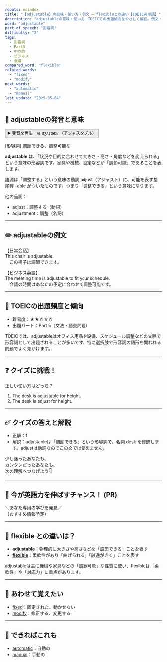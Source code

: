 ```yaml
---
robots: noindex
title: "【adjustable】の意味・使い方・例文 ― flexibleとの違い【TOEIC英単語】"
description: "adjustableの意味・使い方・TOEICでの出題傾向をやさしく解説。例文・クイズ付きでflexibleとの違いもわかりやすく学べます。"
word: "adjustable"
part_of_speech: "形容詞"
difficulty: "2"
tags:
  - 形容詞
  - Part5
  - 中立的
  - ビジネス
  - 会議
compared_word: "flexible"
related_words:
  - "fixed"
  - "modify"
next_words:
  - "automatic"
  - "manual"
last_update: "2025-05-04"
---
```


## 🔰 adjustableの発音と意味

<button class="play-audio" onclick="playTTS('adjustable')">
  <span class="play-audio-main">
    ▶️ 発音を再生　/əˈdʒʌstəbl/
  </span>
  <span class="play-audio-sub">
    （アジャスタブル）
  </span>
</button>

[形容詞] 調節できる、調整可能な

**adjustable** は、「状況や目的に合わせて大きさ・高さ・角度などを変えられる」という意味の形容詞です。家具や機械、設定などが「調節可能」であることを表します。

語源は「調整する」という意味の動詞 adjust（アジャスト）に、可能を表す接尾辞 -able がついたものです。つまり「調整できる」という意味になります。

他の品詞：  
- adjust：調整する（動詞）
- adjustment：調整（名詞）

---

## ✏️ adjustableの例文

【日常会話】  
This chair is adjustable.  
　この椅子は調節できます。

【ビジネス英語】  
The meeting time is adjustable to fit your schedule.  
　会議の時間はあなたの予定に合わせて調整可能です。

---

## 🎯 TOEICの出題頻度と傾向

- 難易度：★★☆☆☆
- 出題パート：Part 5（文法・語彙問題）

TOEICでは、adjustableはオフィス用品や設備、スケジュール調整などの文脈で形容詞として出題されることが多いです。特に選択肢で形容詞の語形を問われる問題でよく見かけます。

---

## ❓ クイズに挑戦！

正しい使い方はどっち？

1. The desk is adjustable for height.  
2. The desk is adjust for height.

---

## ✅ クイズの答えと解説

- 正解：**1**
- 解説：adjustableは「調節できる」という形容詞で、名詞 desk を修飾します。adjustは動詞なのでこの文では使えません。

少し迷ったあなたも、  
カンタンだったあなたも、  
次の理解へつなげよう👇️

---

## 🚀 今が英語力を伸ばすチャンス！ (PR)

<div class="info-center">
＼あなた専用の学びを発見／<br>  
（おすすめ情報予定）
</div>

---

## 🤔  flexible との違いは？

- **adjustable**：物理的に大きさや高さなどを「調節できる」ことを表す
- **[flexible](/flexible)**：柔軟性があり「曲げられる」「融通がきく」ことを表す

adjustableは主に機械や家具などの「調節可能」な性質に使い、flexibleは「柔軟性」や「対応力」に重点があります。

---

## 🧩 あわせて覚えたい

- [fixed](/fixed)：固定された、動かせない
- [modify](/modify)：修正する、変更する

---

## 📖 できればこれも

- [automatic](/automatic)：自動の
- [manual](/manual)：手動の

<!-- cvid: aid34_bid22 -->
